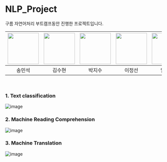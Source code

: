 # NLP_Project
구름 자연어처리 부트캠프동안 진행한 프로젝트입니다.

|<img src="https://user-images.githubusercontent.com/92291198/236013244-8191b0b9-7f45-4d56-9070-f37143e184c8.png" width="100">|<img src="https://user-images.githubusercontent.com/92291198/236013729-cc9ff3a3-4002-461d-8a8d-1cb60ab70cce.png" width="100">|<img src="https://user-images.githubusercontent.com/92291198/236014268-4f0ca189-403e-4151-83bd-f106edc898c9.png" width="100">|<img src="https://user-images.githubusercontent.com/92291198/236014464-d7c18357-2972-405c-a8c0-3d68aa44ed02.png" width="100">|<img src="https://user-images.githubusercontent.com/92291198/236014566-33ec97fa-6991-4220-9def-a75dbff60616.png" width="100">|<img src="https://user-images.githubusercontent.com/92291198/236014787-490edd5e-2e45-45dd-a5f0-992288092d3c.png" width="100">|
|:---:|:---:|:---:|:---:|:---:|:---:|
|송민석|김수현|박지수|이정선|임광재|유정수|
<br>

### 1. Text classification <br>

![image](https://user-images.githubusercontent.com/92291198/236016733-eadfa57b-2ebe-4b62-bd17-7360af3d251d.png)

### 2. Machine Reading Comprehension <br>

![image](https://user-images.githubusercontent.com/92291198/236017020-0387f02f-3dc2-4153-b35d-4783734cd7f0.png)

### 3. Machine Translation <br>

![image](https://user-images.githubusercontent.com/92291198/236017064-10703b3a-9576-4979-8167-05794c08ecc5.png)
